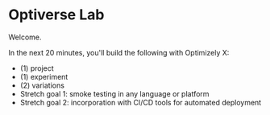 # Optiverse Lab

Welcome.

In the next 20 minutes, you'll build the following with Optimizely X:
- (1) project
- (1) experiment
- (2) variations
- Stretch goal 1: smoke testing in any language or platform
- Stretch goal 2: incorporation with CI/CD tools for automated deployment

